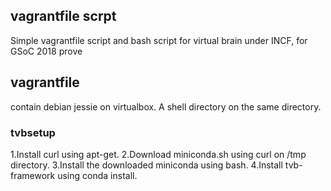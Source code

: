 ## vagrantfile scrpt

Simple vagrantfile script and bash script for virtual brain under INCF, for GSoC 2018 prove 

## vagrantfile

contain debian jessie on virtualbox.
A shell directory on the same directory.

### **tvbsetup**

1.Install curl using apt-get.
2.Download miniconda.sh using curl on /tmp directory.
3.Install the downloaded miniconda using bash.
4.Install tvb-framework using conda install.
